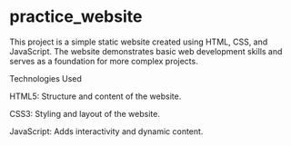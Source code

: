 # practice_website
This project is a simple static website created using HTML, CSS, and JavaScript. The website demonstrates basic web development skills and serves as a foundation for more complex projects.

Technologies Used

HTML5: Structure and content of the website.

CSS3: Styling and layout of the website.

JavaScript: Adds interactivity and dynamic content.
